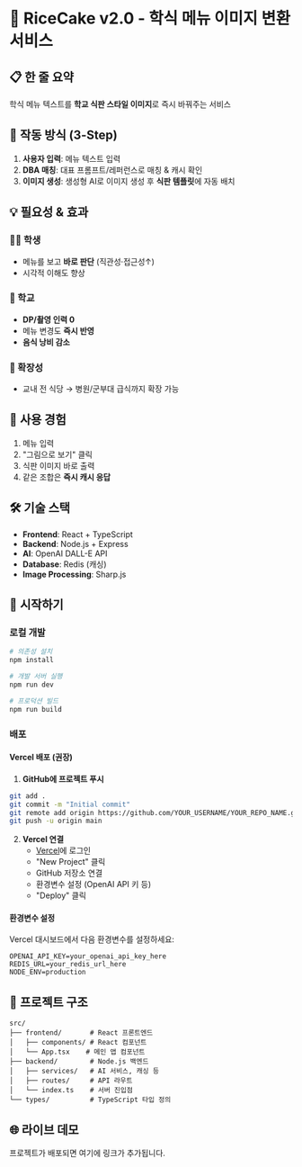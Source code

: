 # 🍚 RiceCake v2.0 - 학식 메뉴 이미지 변환 서비스

## 📋 한 줄 요약
학식 메뉴 텍스트를 **학교 식판 스타일 이미지**로 즉시 바꿔주는 서비스

## 🔄 작동 방식 (3-Step)
1. **사용자 입력**: 메뉴 텍스트 입력
2. **DBA 매칭**: 대표 프롬프트/레퍼런스로 매칭 & 캐시 확인
3. **이미지 생성**: 생성형 AI로 이미지 생성 후 **식판 템플릿**에 자동 배치

## 💡 필요성 & 효과

### 👨‍🎓 학생
- 메뉴를 보고 **바로 판단** (직관성·접근성↑)
- 시각적 이해도 향상

### 🏫 학교
- **DP/촬영 인력 0**
- 메뉴 변경도 **즉시 반영**
- **음식 낭비 감소**

### 🚀 확장성
- 교내 전 식당 → 병원/군부대 급식까지 확장 가능

## 🎯 사용 경험
1. 메뉴 입력
2. "그림으로 보기" 클릭
3. 식판 이미지 바로 출력
4. 같은 조합은 **즉시 캐시 응답**

## 🛠️ 기술 스택
- **Frontend**: React + TypeScript
- **Backend**: Node.js + Express
- **AI**: OpenAI DALL-E API
- **Database**: Redis (캐싱)
- **Image Processing**: Sharp.js

## 🚀 시작하기

### 로컬 개발

```bash
# 의존성 설치
npm install

# 개발 서버 실행
npm run dev

# 프로덕션 빌드
npm run build
```

### 배포

#### Vercel 배포 (권장)

1. **GitHub에 프로젝트 푸시**
```bash
git add .
git commit -m "Initial commit"
git remote add origin https://github.com/YOUR_USERNAME/YOUR_REPO_NAME.git
git push -u origin main
```

2. **Vercel 연결**
   - [Vercel](https://vercel.com)에 로그인
   - "New Project" 클릭
   - GitHub 저장소 연결
   - 환경변수 설정 (OpenAI API 키 등)
   - "Deploy" 클릭

#### 환경변수 설정

Vercel 대시보드에서 다음 환경변수를 설정하세요:

```env
OPENAI_API_KEY=your_openai_api_key_here
REDIS_URL=your_redis_url_here
NODE_ENV=production
```

## 📁 프로젝트 구조
```
src/
├── frontend/       # React 프론트엔드
│   ├── components/ # React 컴포넌트
│   └── App.tsx    # 메인 앱 컴포넌트
├── backend/        # Node.js 백엔드
│   ├── services/   # AI 서비스, 캐싱 등
│   ├── routes/     # API 라우트
│   └── index.ts    # 서버 진입점
└── types/          # TypeScript 타입 정의
```

## 🌐 라이브 데모

프로젝트가 배포되면 여기에 링크가 추가됩니다.
